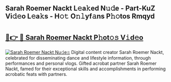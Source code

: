 ## Sarah Roemer Nackt L𝚎a𝚔ed N𝚞𝚍e - Part-KuZ Vi𝚍𝚎o L𝚎a𝚔s - H𝚘𝚝 O𝚗𝚕yf𝚊ns P𝚑𝚘tos Rmqyd

# <h2><a href="http://kf7wt2c.oniu.top/?m=Sarah+Roemer+Nackt">🔗👉 🔴 Sarah Roemer Nackt P𝚑ot𝚘𝚜 V𝚒d𝚎o</a></h2>

[![Sarah Roemer Nackt Nu𝚍e𝚜](https://i.imgur.com/0qMVB7G.gif)](http://kf7wt2c.oniu.top/?m=Sarah+Roemer+Nackt)
Digital content creator Sarah Roemer Nackt, celebrated for disseminating dance and lifestyle information, through performances and personal vlogs. Gifted acrobat partner Sarah Roemer Nackt, famed for their exceptional skills and accomplishments in performing acrobatic feats with partners.  
